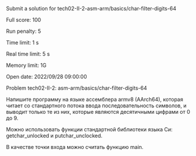 
Submit a solution for tech02-II-2-asm-arm/basics/char-filter-digits-64

Full score:	100

Run penalty:	5

Time limit:	1 s

Real time limit:	5 s

Memory limit:	1G

Open date:	2022/09/28 09:00:00

Problem tech02-II-2: asm-arm/basics/char-filter-digits-64

Напишите программу на языке ассемблера armv8 (AArch64), которая читает со стандартного потока ввода последовательность символов, и выводит только те из них, которые являются десятичными цифрами от 0 до 9.

Можно использовать функции стандартной библиотеки языка Си: getchar_unlocked и putchar_unclocked.

В качестве точки входа можно считать функцию main.